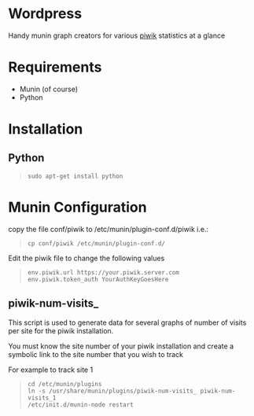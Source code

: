 Wordpress
=========

Handy munin graph creators for various [piwik](http://piwik.org) 
statistics at a glance


Requirements
============

 - Munin (of course)
 - Python

Installation
============

## Python

>     sudo apt-get install python

Munin Configuration
===================

copy the file conf/piwik to /etc/munin/plugin-conf.d/piwik i.e.:

>     cp conf/piwik /etc/munin/plugin-conf.d/

Edit the piwik file to change the following values

>     env.piwik.url https://your.piwik.server.com
>     env.piwik.token_auth YourAuthKeyGoesHere


## piwik-num-visits_

This script is used to generate data for several graphs of number of visits
per site for the piwik installation.

You must know the site number of your piwik installation and create a
symbolic link to the site number that you wish to track

For example to track site 1

>     cd /etc/munin/plugins
>     ln -s /usr/share/munin/plugins/piwik-num-visits_ piwik-num-visits_1
>     /etc/init.d/munin-node restart
